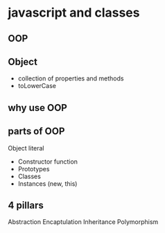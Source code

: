 # javascript and classes

## OOP

## Object
- collection of properties and methods 
- toLowerCase

## why use OOP

## parts of OOP
Object literal 

- Constructor function 
- Prototypes
- Classes
- Instances (new, this)

## 4 pillars 
Abstraction
Encaptulation
Inheritance
Polymorphism
